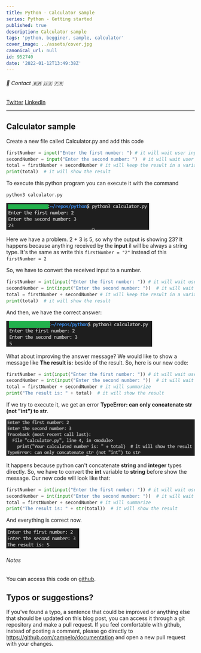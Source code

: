 ```yaml
---
title: Python - Calculator sample
series: Python - Getting started
published: true
description: Calculator sample
tags: 'python, begginer, sample, calculator'
cover_image: ../assets/cover.jpg
canonical_url: null
id: 952740
date: '2022-01-12T13:49:38Z'
---
```


###### :postbox: Contact :brazil: :us: :fr:

[Twitter](https://twitter.com/campelo87)
[LinkedIn](https://www.linkedin.com/in/flavio-campelo/?locale=en_US)

---

## Calculator sample

Create a new file called Calculator.py and add this code

```python
firstNumber = input("Enter the first number: ") # it will wait user input for the first number
secondNumber = input("Enter the second number: ")  # it will wait user input for the second number
total = firstNumber + secondNumber # it will keep the result in a variable called total
print(total)  # it will show the result
```

To execute this python program you can execute it with the command

```bash
python3 calculator.py
```

![Image 1](./assets/img1.png)

Here we have a problem. 2 + 3 is 5, so why the output is showing 23? It happens because anything received by the **input** il will be always a string type. It's the same as write this ```firstNumber = "2"``` instead of this ```firstNumber = 2```

So, we have to convert the received input to a number.

```python
firstNumber = int(input("Enter the first number: ")) # it will wait user input for the first number
secondNumber = int(input("Enter the second number: "))  # it will wait user input for the second number
total = firstNumber + secondNumber # it will keep the result in a variable called total
print(total)  # it will show the result
```

And then, we have the correct answer:

![Image 2](./assets/img2.png)

What about improving the answer message? We would like to show a message like **The result is:** beside of the result. So, here is our new code:

```python
firstNumber = int(input("Enter the first number: ")) # it will wait user input for the first number
secondNumber = int(input("Enter the second number: "))  # it will wait user input for the second number
total = firstNumber + secondNumber # it will summarize
print("The result is: " + total)  # it will show the result
```

If we try to execute it, we get an error **TypeError: can only concatenate str (not "int") to str**. 

![Image 3](./assets/img3.png)

It happens because python can't concatenate **string** and **integer** types directly. So, we have to convert the **int** variable to **string** before show the message. Our new code will look like that:

```python
firstNumber = int(input("Enter the first number: ")) # it will wait user input for the first number
secondNumber = int(input("Enter the second number: "))  # it will wait user input for the second number
total = firstNumber + secondNumber # it will summarize
print("The result is: " + str(total))  # it will show the result
```

And everything is correct now.

![Image 4](./assets/img4.png)

###### Notes

You can access this code on [github](https://github.com/campelo/Python-First-steps).

## Typos or suggestions?

If you've found a typo, a sentence that could be improved or anything else that should be updated on this blog post, you can access it through a git repository and make a pull request. If you feel comfortable with github, instead of posting a comment, please go directly to https://github.com/campelo/documentation and open a new pull request with your changes.
